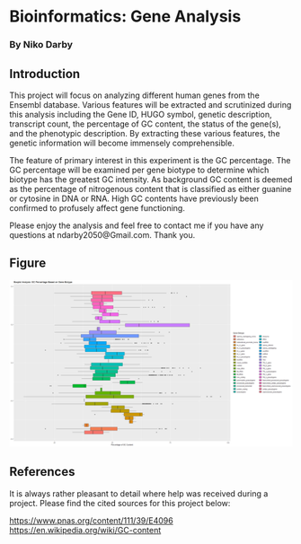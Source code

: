 # Bioinformatics: Gene Analysis
### By Niko Darby 

## Introduction

<p> This project will focus on analyzing different human genes from the Ensembl database. Various features will be extracted and scrutinized during this analysis including the Gene ID, HUGO symbol, genetic description, transcript count, the percentage of GC content, the status of the gene(s), and the phenotypic description. By extracting these various features, the genetic information will become immensely comprehensible. </p>

<p> The feature of primary interest in this experiment is the GC percentage. The GC percentage will be examined per gene biotype to determine which biotype has the greatest GC intensity. As background GC content is deemed as the percentage of nitrogenous content that is classified as either guanine or cytosine in DNA or RNA. High GC contents have previously been confirmed to profusely affect gene functioning. </p> 

<p> Please enjoy the analysis and feel free to contact me if you have any questions at ndarby2050@Gmail.com. Thank you. </p> 


## Figure

![](https://github.com/darbyna/Gene_Analysis/blob/master/Figure/Figure1.png?raw=true)

## References
<p> It is always rather pleasant to detail where help was received during a project. Please find the cited sources for this project below: 
  
https://www.pnas.org/content/111/39/E4096
https://en.wikipedia.org/wiki/GC-content
